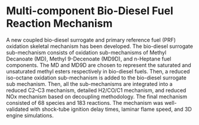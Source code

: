 # Multi-component Bio-Diesel Fuel Reaction Mechanism

A new coupled bio-diesel surrogate and primary reference fuel (PRF) oxidation skeletal mechanism has been developed. The bio-diesel surrogate sub-mechanism consists of oxidation sub-mechanisms of Methyl Decanoate (MD), Methyl 9-Decenoate (MD9D), and n-Heptane fuel components. The MD and MD9D are chosen to represent the saturated and unsaturated methyl esters respectively in bio-diesel fuels. Then, a reduced iso-octane oxidation sub-mechanism is added to the bio-diesel surrogate sub mechanism. Then, all the sub-mechanisms are integrated into a reduced C2–C3 mechanism, detailed H2/CO/C1 mechanism, and reduced NOx mechanism based on decoupling methodology. The final mechanism consisted of 68 species and 183 reactions. The mechanism was well-validated with shock-tube ignition delay times, laminar flame speed, and 3D engine simulations.

